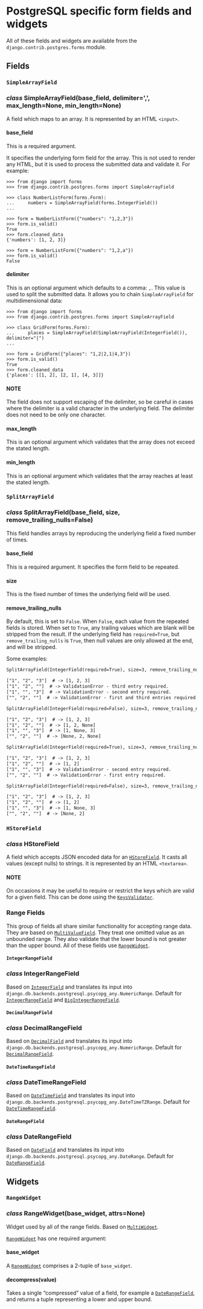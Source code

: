 # PostgreSQL specific form fields and widgets

All of these fields and widgets are available from the
`django.contrib.postgres.forms` module.

## Fields

### `SimpleArrayField`

### *class* SimpleArrayField(base_field, delimiter=',', max_length=None, min_length=None)

A field which maps to an array. It is represented by an HTML `<input>`.

#### base_field

This is a required argument.

It specifies the underlying form field for the array. This is not used
to render any HTML, but it is used to process the submitted data and
validate it. For example:

```pycon
>>> from django import forms
>>> from django.contrib.postgres.forms import SimpleArrayField

>>> class NumberListForm(forms.Form):
...     numbers = SimpleArrayField(forms.IntegerField())
...

>>> form = NumberListForm({"numbers": "1,2,3"})
>>> form.is_valid()
True
>>> form.cleaned_data
{'numbers': [1, 2, 3]}

>>> form = NumberListForm({"numbers": "1,2,a"})
>>> form.is_valid()
False
```

#### delimiter

This is an optional argument which defaults to a comma: `,`. This
value is used to split the submitted data. It allows you to chain
`SimpleArrayField` for multidimensional data:

```pycon
>>> from django import forms
>>> from django.contrib.postgres.forms import SimpleArrayField

>>> class GridForm(forms.Form):
...     places = SimpleArrayField(SimpleArrayField(IntegerField()), delimiter="|")
...

>>> form = GridForm({"places": "1,2|2,1|4,3"})
>>> form.is_valid()
True
>>> form.cleaned_data
{'places': [[1, 2], [2, 1], [4, 3]]}
```

#### NOTE
The field does not support escaping of the delimiter, so be careful
in cases where the delimiter is a valid character in the underlying
field. The delimiter does not need to be only one character.

#### max_length

This is an optional argument which validates that the array does not
exceed the stated length.

#### min_length

This is an optional argument which validates that the array reaches at
least the stated length.

### `SplitArrayField`

### *class* SplitArrayField(base_field, size, remove_trailing_nulls=False)

This field handles arrays by reproducing the underlying field a fixed
number of times.

#### base_field

This is a required argument. It specifies the form field to be
repeated.

#### size

This is the fixed number of times the underlying field will be used.

#### remove_trailing_nulls

By default, this is set to `False`. When `False`, each value from
the repeated fields is stored. When set to `True`, any trailing
values which are blank will be stripped from the result. If the
underlying field has `required=True`, but `remove_trailing_nulls`
is `True`, then null values are only allowed at the end, and will be
stripped.

Some examples:

```default
SplitArrayField(IntegerField(required=True), size=3, remove_trailing_nulls=False)

["1", "2", "3"]  # -> [1, 2, 3]
["1", "2", ""]  # -> ValidationError - third entry required.
["1", "", "3"]  # -> ValidationError - second entry required.
["", "2", ""]  # -> ValidationError - first and third entries required.

SplitArrayField(IntegerField(required=False), size=3, remove_trailing_nulls=False)

["1", "2", "3"]  # -> [1, 2, 3]
["1", "2", ""]  # -> [1, 2, None]
["1", "", "3"]  # -> [1, None, 3]
["", "2", ""]  # -> [None, 2, None]

SplitArrayField(IntegerField(required=True), size=3, remove_trailing_nulls=True)

["1", "2", "3"]  # -> [1, 2, 3]
["1", "2", ""]  # -> [1, 2]
["1", "", "3"]  # -> ValidationError - second entry required.
["", "2", ""]  # -> ValidationError - first entry required.

SplitArrayField(IntegerField(required=False), size=3, remove_trailing_nulls=True)

["1", "2", "3"]  # -> [1, 2, 3]
["1", "2", ""]  # -> [1, 2]
["1", "", "3"]  # -> [1, None, 3]
["", "2", ""]  # -> [None, 2]
```

### `HStoreField`

### *class* HStoreField

A field which accepts JSON encoded data for an
[`HStoreField`](fields.md#django.contrib.postgres.fields.HStoreField). It casts all values
(except nulls) to strings. It is represented by an HTML `<textarea>`.

#### NOTE
On occasions it may be useful to require or restrict the keys which are
valid for a given field. This can be done using the
[`KeysValidator`](validators.md#django.contrib.postgres.validators.KeysValidator).

### Range Fields

This group of fields all share similar functionality for accepting range data.
They are based on [`MultiValueField`](../../forms/fields.md#django.forms.MultiValueField). They treat one
omitted value as an unbounded range. They also validate that the lower bound is
not greater than the upper bound. All of these fields use
[`RangeWidget`](#django.contrib.postgres.forms.RangeWidget).

#### `IntegerRangeField`

### *class* IntegerRangeField

Based on [`IntegerField`](../../forms/fields.md#django.forms.IntegerField) and translates its input into
`django.db.backends.postgresql.psycopg_any.NumericRange`. Default for
[`IntegerRangeField`](fields.md#django.contrib.postgres.fields.IntegerRangeField) and
[`BigIntegerRangeField`](fields.md#django.contrib.postgres.fields.BigIntegerRangeField).

#### `DecimalRangeField`

### *class* DecimalRangeField

Based on [`DecimalField`](../../forms/fields.md#django.forms.DecimalField) and translates its input into
`django.db.backends.postgresql.psycopg_any.NumericRange`. Default for
[`DecimalRangeField`](fields.md#django.contrib.postgres.fields.DecimalRangeField).

#### `DateTimeRangeField`

### *class* DateTimeRangeField

Based on [`DateTimeField`](../../forms/fields.md#django.forms.DateTimeField) and translates its input into
`django.db.backends.postgresql.psycopg_any.DateTimeTZRange`. Default for
[`DateTimeRangeField`](fields.md#django.contrib.postgres.fields.DateTimeRangeField).

#### `DateRangeField`

### *class* DateRangeField

Based on [`DateField`](../../forms/fields.md#django.forms.DateField) and translates its input into
`django.db.backends.postgresql.psycopg_any.DateRange`. Default for
[`DateRangeField`](fields.md#django.contrib.postgres.fields.DateRangeField).

## Widgets

### `RangeWidget`

### *class* RangeWidget(base_widget, attrs=None)

Widget used by all of the range fields.
Based on [`MultiWidget`](../../forms/widgets.md#django.forms.MultiWidget).

[`RangeWidget`](#django.contrib.postgres.forms.RangeWidget) has one required argument:

#### base_widget

A [`RangeWidget`](#django.contrib.postgres.forms.RangeWidget) comprises a 2-tuple of `base_widget`.

#### decompress(value)

Takes a single “compressed” value of a field, for example a
[`DateRangeField`](fields.md#django.contrib.postgres.fields.DateRangeField),
and returns a tuple representing a lower and upper bound.
